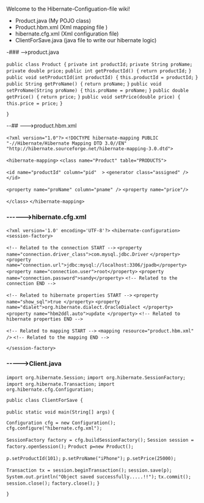 Welcome to the Hibernate-Configuation-file wiki!

* Product.java (My POJO class)
* Product.hbm.xml  (Xml mapping file )
* hibernate.cfg.xml  (Xml configuration file)
* ClientForSave.java (java file to write our hibernate logic)


-### -->product.java


`public class Product {`
	`private int productId;`
	`private String proName;`
	`private double price;`
	`public int getProductId() {`
		`return productId;`
	`}`
	`public void setProductId(int productId) {`
		`this.productId = productId;`
	`}`
	`public String getProName() {`
		`return proName;`
	`}`
	`public void setProName(String proName) {`
		`this.proName = proName;`
	`}`
	`public double getPrice() {`
		`return price;`
	`}`
	`public void setPrice(double price) {`
		`this.price = price;`
	`}`

`}`


--## --->product.hbm.xml

`<?xml version="1.0"?>`
`<!DOCTYPE hibernate-mapping PUBLIC`
`"-//Hibernate/Hibernate Mapping DTD 3.0//EN"`
`"http://hibernate.sourceforge.net/hibernate-mapping-3.0.dtd">`
 
`<hibernate-mapping>`
`<class name="Product" table="PRODUCTS">`
 
`<id name="productId" column="pid"  >`
`<generator class="assigned" />`
`</id>`
 
`<property name="proName" column="pname" />`
`<property name="price"/>`
 
`</class>`
`</hibernate-mapping>`

### ------>hibernate.cfg.xml

`<?xml version='1.0' encoding='UTF-8'?>`
`<hibernate-configuration>`
`<session-factory>`
 
`<!-- Related to the connection START -->`
`<property name="connection.driver_class">com.mysql.jdbc.Driver`
`</property>`
`<property name="connection.url">jdbc:mysql://localhost:3306/jpadb</property>`
`<property name="connection.user">root</property>`
`<property name="connection.password">sandy</property>`
`<!-- Related to the connection END -->`
 
`<!-- Related to hibernate properties START -->`
`<property name="show_sql">true </property>`
`<property name="dialet">org.hibernate.dialect.OracleDialect </property>`
`<property name="hbm2ddl.auto">update </property>`
`<!-- Related to hibernate properties END -->`
 
`<!-- Related to mapping START -->`
`<mapping resource="product.hbm.xml" />`
`<!-- Related to the mapping END -->`
 
`</session-factory>`

### ----->Client.java

`import org.hibernate.Session;`
`import org.hibernate.SessionFactory;`
`import org.hibernate.Transaction;`
`import org.hibernate.cfg.Configuration;`
 
`public class ClientForSave { `
 
 `public static void main(String[] args)`
 `{`
 
 `Configuration cfg = new Configuration();`
 `cfg.configure("hibernate.cfg.xml"); `
 
 `SessionFactory factory = cfg.buildSessionFactory();`
 `Session session = factory.openSession();`
 `Product p=new Product();`
 
 `p.setProductId(101);`
 `p.setProName("iPhone");`
 `p.setPrice(25000);`
 
 `Transaction tx = session.beginTransaction();`
 `session.save(p);`
 `System.out.println("Object saved successfully.....!!");`
 `tx.commit();`
 `session.close();`
 `factory.close();`
 `}`
 
`}`


